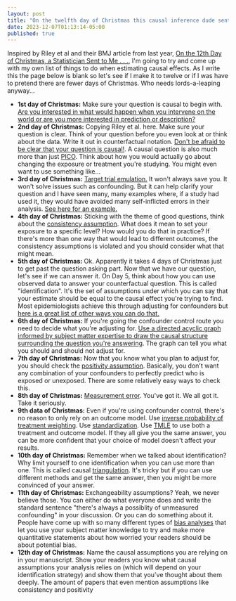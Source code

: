 ```yaml
---
layout: post
title: "On the twelfth day of Christmas this causal inference dude sent to me"
date: 2023-12-07T01:13:14-05:00
published: true
---
```


Inspired by Riley et al and their BMJ article from last year, [On the 12th Day of Christmas, a Statistician Sent to Me . . .](https://www.bmj.com/content/379/bmj-2022-072883), I'm going to try and come up with my own list of things to do when estimating causal effects. As I write this the page below is blank so let's see if I make it to twelve or if I was have to pretend there are fewer days of Christmas. Who needs lords-a-leaping anyway...


- **1st day of Christmas:** Make sure your question is causal to begin with. [Are you interested in what would happen when you intervene on the world or are you more interested in prediction or description?](https://www.hsph.harvard.edu/wp-content/uploads/sites/1268/2019/04/hernan_chance19.pdf)
- **2nd day of Christmas:** Copying Riley et al. here. Make sure your question is clear. Think of your question before you even look at or think about the data. Write it out in counterfactual notation. [Don't be afraid to be clear that your question is causal!](https://www.ncbi.nlm.nih.gov/pmc/articles/PMC5888052/). A causal question is also much more than just [PICO](https://mcw.libguides.com/EBM/PICO). Think about how you would actually go about changing the exposure or treatment you're studying.  You might even want to use something like...
- **3rd day of Christmas:** [Target trial emulation.](https://jamanetwork.com/journals/jama/fullarticle/2799678) It won't always save you. It won't solve issues such as confounding. But it can help clarify your question and I have seen many, many examples where, if a study had used it, they would have avoided many self-inflicted errors in their analysis. [See here for an example.](https://pubmed.ncbi.nlm.nih.gov/37857434/) 
- **4th day of Christmas:** Sticking with the theme of good questions, think about the [consistency assumption](https://www.ncbi.nlm.nih.gov/pmc/articles/PMC5207342/). What does it mean to set your exposure to a specific level? How would you do that in practice? If there's more than one way that would lead to different outcomes, the consistency assumptions is violated and you should consider what that might mean.
- **5th day of Christmas:** Ok. Apparently it takes 4 days of Christmas just to get past the question asking part. Now that we have our question, let's see if we can answer it. On Day 5, think about how you can use observed data to answer your counterfactual question. This is called "identification". It's the set of assumptions under which you can say that your estimate should be equal to the causal effect you're trying to find. Most epidemiologists achieve this through adjusting for confounders but [here is a great list of other ways you can do that.](https://pubmed.ncbi.nlm.nih.gov/31890846/)
- **6th day of Christmas:** If you're going the confounder control route you need to decide what you're adjusting for. [Use a directed acyclic graph informed by subject matter expertise to draw the causal structure surrounding the question you're answering](https://bmcmedresmethodol.biomedcentral.com/articles/10.1186/1471-2288-8-70). The graph can tell you what you should and should not adjust for. 
- **7th day of Christmas:** Now that you know what you plan to adjust for, you should check the [positivity assumption](https://pubmed.ncbi.nlm.nih.gov/20139125/). Basically, you don't want any combination of your confounders to perfectly predict who is exposed or unexposed. There are some relatively easy ways to check this. 
- **8th day of Christmas:** [Measurement error](https://pubmed.ncbi.nlm.nih.gov/25921223/). You've got it. We all got it. Take it seriously.      
- **9th data of Christmas:** Even if you're using confounder control, there's no reason to only rely on an outcome model. Use [inverse probability of treatment weighting](https://onlinelibrary.wiley.com/doi/full/10.1002/sim.6607). Use [standardization](https://www.ncbi.nlm.nih.gov/pmc/articles/PMC3105284/). Use [TMLE](https://academic.oup.com/aje/article/185/1/65/2662306) to use both a treatment and outcome model. If they all give you the same answer, you can be more confident that your choice of model doesn't affect your results. 
- **10th day of Christmas:** Remember when we talked about identification? Why limit yourself to one identification when you can use more than one. This is called causal [triangulation](https://link.springer.com/article/10.1007/s40471-023-00340-0). It's tricky but if you can use different methods and get the same answer, then you might be more convinced of your answer. 
- **11th day of Christmas:** Exchangeability assumptions? Yeah, we never believe those. You can either do what everyone does and write the standard sentence "there's always a possiblity of unmeasured confounding" in your discussion. Or you can do something about it. People have come up with so many different types of [bias analyses](https://academic.oup.com/ije/article/43/6/1969/705764) that let you use your subject matter knowledge to try and make more quantitative statements about how worried your readers should be about potential bias.
- **12th day of Christmas:** Name the causal assumptions you are relying on in your manuscript. Show your readers you know what causal assumptions your analysis relies on (which will depend on your identification strategy) and show them that you've thought about them deeply. The amount of papers that even mention assumptions like consistency and positivity




